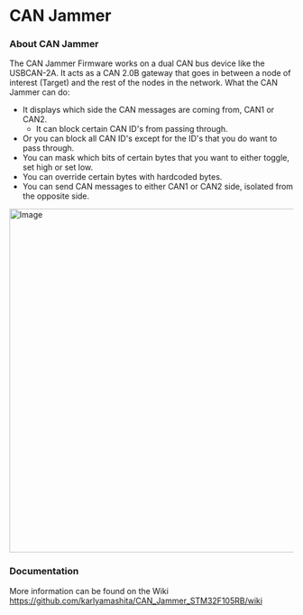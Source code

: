 # CAN Jammer

### About CAN Jammer
The CAN Jammer Firmware works on a dual CAN bus device like the USBCAN-2A. It acts as a CAN 2.0B gateway that goes in between a node of interest (Target) and the rest of the nodes in the network. 
What the CAN Jammer can do:<br>
* It displays which side the CAN messages are coming from, CAN1 or CAN2.
  * It can block certain CAN ID's from passing through.
* Or you can block all CAN ID's except for the ID's that you do want to pass through.
* You can mask which bits of certain bytes that you want to either toggle, set high or set low.
* You can override certain bytes with hardcoded bytes.
* You can send CAN messages to either CAN1 or CAN2 side, isolated from the opposite side.

<img width="1024" height="609" alt="Image" src="https://github.com/user-attachments/assets/9419c315-3baa-4cbc-ba5d-8452d9d5ef27" />


### Documentation
More information can be found on the Wiki https://github.com/karlyamashita/CAN_Jammer_STM32F105RB/wiki



